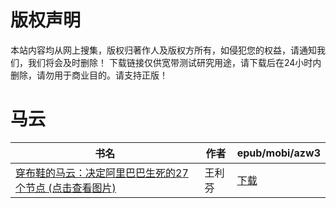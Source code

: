 # 版权声明

本站内容均从网上搜集，版权归著作人及版权方所有，如侵犯您的权益，请通知我们，我们将会及时删除！ 下载链接仅供宽带测试研究用途，请下载后在24小时内删除，请勿用于商业目的。请支持正版！

# 马云

| 书名 | 作者 | epub/mobi/azw3 |
| --- | --- | --- |
| [穿布鞋的马云：决定阿里巴巴生死的27个节点 (点击查看图片)](https://www.dushupai.com/attachment/2024/06/01/e7ef1cf39e5aba7e.jpg) | 王利芬 | [下载](https://url89.ctfile.com/f/31084289-1357005943-3ecde0?p=8866) |
